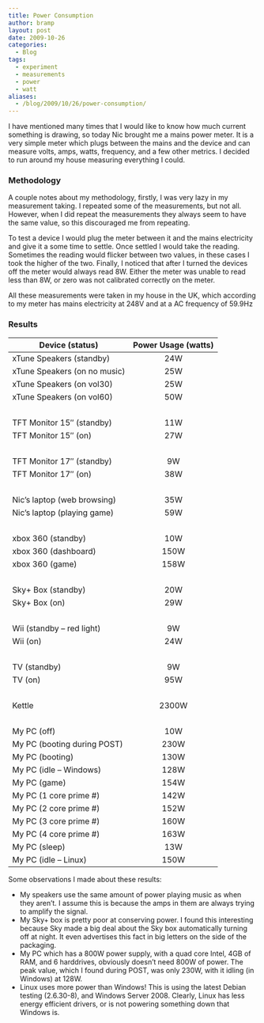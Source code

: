 ```yaml
---
title: Power Consumption
author: bramp
layout: post
date: 2009-10-26
categories:
  - Blog
tags:
  - experiment
  - measurements
  - power
  - watt
aliases:
  - /blog/2009/10/26/power-consumption/
---
```

I have mentioned many times that I would like to know how much current something is drawing, so today Nic brought me a mains power meter. It is a very simple meter which plugs between the mains and the device and can measure volts, amps, watts, frequency, and a few other metrics. I decided to run around my house measuring everything I could. 

### Methodology 

A couple notes about my methodology, firstly, I was very lazy in my measurement taking. I repeated some of the measurements, but not all. However, when I did repeat the measurements they always seem to have the same value, so this discouraged me from repeating.

To test a device I would plug the meter between it and the mains electricity and give it a some time to settle. Once settled I would take the reading. Sometimes the reading would flicker between two values, in these cases I took the higher of the two. Finally, I noticed that after I turned the devices off the meter would always read 8W. Either the meter was unable to read less than 8W, or zero was not calibrated correctly on the meter.

All these measurements were taken in my house in the UK, which according to my meter has mains electricity at 248V and at a AC frequency of 59.9Hz

### Results

| Device (status)              | Power Usage (watts) |
|------------------------------|:-------------------:|
| xTune Speakers (standby)     |         24W         |
| xTune Speakers (on no music) |         25W         |
| xTune Speakers (on vol30)    |         25W         |
| xTune Speakers (on vol60)    |         50W         |
| &nbsp;                       |                     |
| TFT Monitor 15″ (standby)    |         11W         |
| TFT Monitor 15″ (on)         |         27W         |
| &nbsp;                       |                     |
| TFT Monitor 17″ (standby)    |          9W         |
| TFT Monitor 17″ (on)         |         38W         |
| &nbsp;                       |                     |
| Nic’s laptop (web browsing)  |         35W         |
| Nic’s laptop (playing game)  |         59W         |
| &nbsp;                       |                     |
| xbox 360 (standby)           |         10W         |
| xbox 360 (dashboard)         |         150W        |
| xbox 360 (game)              |         158W        |
| &nbsp;                       |                     |
| Sky+ Box (standby)           |         20W         |
| Sky+ Box (on)                |         29W         |
| &nbsp;                       |                     |
| Wii (standby – red light)    |          9W         |
| Wii (on)                     |         24W         |
| &nbsp;                       |                     |
| TV (standby)                 |          9W         |
| TV (on)                      |         95W         |
| &nbsp;                       |                     |
| Kettle                       |        2300W        |
| &nbsp;                       |                     |
| My PC (off)                  |         10W         |
| My PC (booting during POST)  |         230W        |
| My PC (booting)              |         130W        |
| My PC (idle – Windows)       |         128W        |
| My PC (game)                 |         154W        |
| My PC (1 core prime #)       |         142W        |
| My PC (2 core prime #)       |         152W        |
| My PC (3 core prime #)       |         160W        |
| My PC (4 core prime #)       |         163W        |
| My PC (sleep)                |         13W         |
| My PC (idle – Linux)         |         150W        |


Some observations I made about these results:

  * My speakers use the same amount of power playing music as when they aren&#8217;t. I assume this is because the amps in them are always trying to amplify the signal.
  * My Sky+ box is pretty poor at conserving power. I found this interesting because Sky made a big deal about the Sky box automatically turning off at night. It even advertises this fact in big letters on the side of the packaging.
  * My PC which has a 800W power supply, with a quad core Intel, 4GB of RAM, and 6 harddrives, obviously doesn&#8217;t need 800W of power. The peak value, which I found during POST, was only 230W, with it idling (in Windows) at 128W.
  * Linux uses more power than Windows! This is using the latest Debian testing (2.6.30-8), and Windows Server 2008. Clearly, Linux has less energy efficient drivers, or is not powering something down that Windows is.
